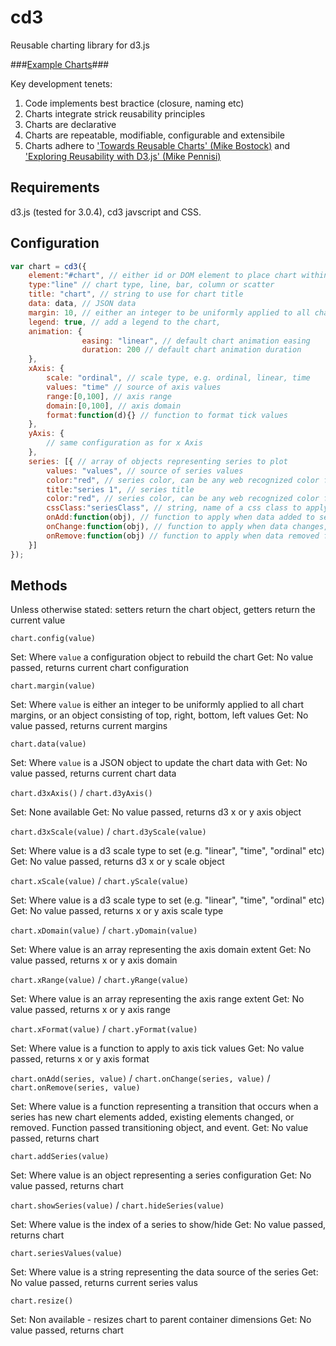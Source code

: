 cd3
===

Reusable charting library for d3.js

###[Example Charts](http://jsfiddle.net/64pX3/)###

Key development tenets:

1. Code implements best bractice (closure, naming etc)
2. Charts integrate strick reusability principles
3. Charts are declarative
4. Charts are repeatable, modifiable, configurable and extensibile
5. Charts adhere to ['Towards Reusable Charts' (Mike Bostock)](http://bost.ocks.org/mike/chart/) and ['Exploring Reusability with D3.js' (Mike Pennisi)](http://bocoup.com/weblog/reusability-with-d3/)

Requirements
---
d3.js (tested for 3.0.4), cd3 javscript and CSS.

Configuration
---
```javascript
var chart = cd3({
    element:"#chart", // either id or DOM element to place chart within
    type:"line" // chart type, line, bar, column or scatter
    title: "chart", // string to use for chart title
    data: data, // JSON data
    margin: 10, // either an integer to be uniformly applied to all chart margins, or an object consisting of top, right, bottom, left values
    legend: true, // add a legend to the chart,
    animation: {
                easing: "linear", // default chart animation easing
                duration: 200 // default chart animation duration
    },
    xAxis: {
        scale: "ordinal", // scale type, e.g. ordinal, linear, time
        values: "time" // source of axis values
        range:[0,100], // axis range
        domain:[0,100], // axis domain
        format:function(d){} // function to format tick values
    },
    yAxis: {
        // same configuration as for x Axis
    },
    series: [{ // array of objects representing series to plot
        values: "values", // source of series values        
        color:"red", // series color, can be any web recognized color format
        title:"series 1", // series title
        color:"red", // series color, can be any web recognized color format
        cssClass:"seriesClass", // string, name of a css class to apply to series
        onAdd:function(obj), // function to apply when data added to series, obj represents the related d3 chart item
        onChange:function(obj), // function to apply when data changes, obj represents the related d3 chart item
        onRemove:function(obj) // function to apply when data removed from series, obj represents the related d3 chart item
    }]
});
```
Methods
---

Unless otherwise stated: setters return the chart object, getters return the current value

`chart.config(value)`

Set: Where `value` a configuration object to rebuild the chart
Get: No value passed, returns current chart configuration


`chart.margin(value)`

Set: Where `value` is either an integer to be uniformly applied to all chart margins, or an object consisting of top, right, bottom, left values
Get: No value passed, returns current margins


`chart.data(value)`

Set: Where `value` is a JSON object to update the chart data with
Get: No value passed, returns current chart data

`chart.d3xAxis()` / `chart.d3yAxis()`

Set: None available
Get: No value passed, returns d3 x or y axis object

`chart.d3xScale(value)` / `chart.d3yScale(value)`

Set: Where value is a d3 scale type to set (e.g. "linear", "time", "ordinal" etc)
Get: No value passed, returns d3 x or y scale object

`chart.xScale(value)` / `chart.yScale(value)`

Set: Where value is a d3 scale type to set (e.g. "linear", "time", "ordinal" etc)
Get: No value passed, returns x or y axis scale type

`chart.xDomain(value)` / `chart.yDomain(value)`

Set: Where value is an array representing the axis domain extent
Get: No value passed, returns x or y axis domain

`chart.xRange(value)` / `chart.yRange(value)`

Set: Where value is an array representing the axis range extent
Get: No value passed, returns x or y axis range

`chart.xFormat(value)` / `chart.yFormat(value)`

Set: Where value is a function to apply to axis tick values
Get: No value passed, returns x or y axis format

`chart.onAdd(series, value)` / `chart.onChange(series, value)` / `chart.onRemove(series, value)`

Set: Where value is a function representing a transition that occurs when a series has new chart elements added, existing elements changed, or removed. Function passed transitioning object, and event.
Get: No value passed, returns chart

`chart.addSeries(value)`

Set: Where value is an object representing a series configuration
Get: No value passed, returns chart

`chart.showSeries(value)` / `chart.hideSeries(value)`

Set: Where value is the index of a series to show/hide
Get: No value passed, returns chart

`chart.seriesValues(value)`

Set: Where value is a string representing the data source of the series
Get: No value passed, returns current series valus 

`chart.resize()`

Set: Non available - resizes chart to parent container dimensions
Get: No value passed, returns chart
